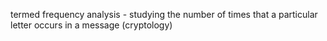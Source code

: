 termed frequency analysis - studying the number of times that a particular letter occurs in a message (cryptology)